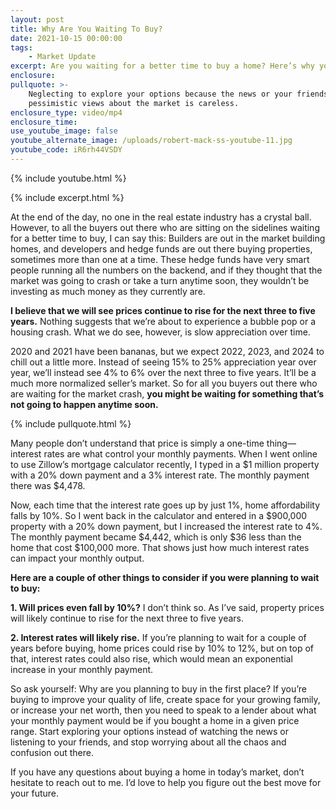 ```yaml
---
layout: post
title: Why Are You Waiting To Buy?
date: 2021-10-15 00:00:00
tags:
    - Market Update
excerpt: Are you waiting for a better time to buy a home? Here’s why you shouldn’t.
enclosure:
pullquote: >-
    Neglecting to explore your options because the news or your friends shared
    pessimistic views about the market is careless.
enclosure_type: video/mp4
enclosure_time:
use_youtube_image: false
youtube_alternate_image: /uploads/robert-mack-ss-youtube-11.jpg
youtube_code: iR6rh44VSDY
---
```

{% include youtube.html %}

{% include excerpt.html %}

At the end of the day, no one in the real estate industry has a crystal ball. However, to all the buyers out there who are sitting on the sidelines waiting for a better time to buy, I can say this: Builders are out in the market building homes, and developers and hedge funds are out there buying properties, sometimes more than one at a time. These hedge funds have very smart people running all the numbers on the backend, and if they thought that the market was going to crash or take a turn anytime soon, they wouldn’t be investing as much money as they currently are.

**I believe that we will see prices continue to rise for the next three to five years.** Nothing suggests that we’re about to experience a bubble pop or a housing crash. What we do see, however, is slow appreciation over time.&nbsp;

2020 and 2021 have been bananas, but we expect 2022, 2023, and 2024 to chill out a little more. Instead of seeing 15% to 25% appreciation year over year, we’ll instead see 4% to 6% over the next three to five years. It’ll be a much more normalized seller’s market. So for all you buyers out there who are waiting for the market crash, **you might be waiting for something that’s not going to happen anytime soon.**

{% include pullquote.html %}

Many people don’t understand that price is simply a one-time thing—interest rates are what control your monthly payments. When I went online to use Zillow’s mortgage calculator recently, I typed in a $1 million property with a 20% down payment and a 3% interest rate. The monthly payment there was $4,478.&nbsp;

Now, each time that the interest rate goes up by just 1%, home affordability falls by 10%. So I went back in the calculator and entered in a $900,000 property with a 20% down payment, but I increased the interest rate to 4%. The monthly payment became $4,442, which is only $36 less than the home that cost $100,000 more. That shows just how much interest rates can impact your monthly output.

**Here are a couple of other things to consider if you were planning to wait to buy:**

**1\. Will prices even fall by 10%?** I don’t think so. As I’ve said, property prices will likely continue to rise for the next three to five years.

**2\. Interest rates will likely rise.** If you’re planning to wait for a couple of years before buying, home prices could rise by 10% to 12%, but on top of that, interest rates could also rise, which would mean an exponential increase in your monthly payment.

So ask yourself: Why are you planning to buy in the first place? If you’re buying to improve your quality of life, create space for your growing family, or increase your net worth, then you need to speak to a lender about what your monthly payment would be if you bought a home in a given price range. Start exploring your options instead of watching the news or listening to your friends, and stop worrying about all the chaos and confusion out there.

If you have any questions about buying a home in today’s market, don’t hesitate to reach out to me. I’d love to help you figure out the best move for your future.
